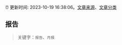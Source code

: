 :alarm_clock: 更新时间: 2023-10-19 16:38:06。[文章来源](/README.md)、[文章分类](/TAGS.md)

## 报告


> 关键字：`报告`、`月报`



